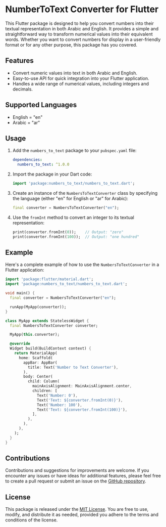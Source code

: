 # NumberToText Converter for Flutter

This Flutter package is designed to help you convert numbers into their textual representation in both Arabic and English. It provides a simple and straightforward way to transform numerical values into their equivalent words. Whether you want to convert numbers for display in a user-friendly format or for any other purpose, this package has you covered.

## Features

- Convert numeric values into text in both Arabic and English.
- Easy-to-use API for quick integration into your Flutter application.
- Handles a wide range of numerical values, including integers and decimals.

## Supported Languages
- English = "en"
- Arabic = "ar"

## Usage

1. Add the `numbers_to_text` package to your `pubspec.yaml` file:

   ```yaml
   dependencies:
     numbers_to_text: ^1.0.0
   ```

2. Import the package in your Dart code:

   ```dart
   import 'package:numbers_to_text/numbers_to_text.dart';
   ```

3. Create an instance of the `NumbersToTextConverter` class by specifying the language (either "en" for English or "ar" for Arabic):

   ```dart
   final converter = NumbersToTextConverter("en");
   ```

4. Use the `fromInt` method to convert an integer to its textual representation:

   ```dart
   print(converter.fromInt(0));    // Output: "zero"
   print(converter.fromInt(100));  // Output: "one hundred"
   ```

## Example

Here's a complete example of how to use the `NumbersToTextConverter` in a Flutter application:

```dart
import 'package:flutter/material.dart';
import 'package:numbers_to_text/numbers_to_text.dart';

void main() {
  final converter = NumbersToTextConverter("en");

  runApp(MyApp(converter));
}

class MyApp extends StatelessWidget {
  final NumbersToTextConverter converter;

  MyApp(this.converter);

  @override
  Widget build(BuildContext context) {
    return MaterialApp(
      home: Scaffold(
        appBar: AppBar(
          title: Text('Number to Text Converter'),
        ),
        body: Center(
          child: Column(
            mainAxisAlignment: MainAxisAlignment.center,
            children: [
              Text('Number: 0'),
              Text('Text: ${converter.fromInt(0)}'),
              Text('Number: 100'),
              Text('Text: ${converter.fromInt(100)}'),
            ],
          ),
        ),
      ),
    );
  }
}
```

## Contributions

Contributions and suggestions for improvements are welcome. If you encounter any issues or have ideas for additional features, please feel free to create a pull request or submit an issue on the [GitHub repository](https://github.com/number_to_text).

## License

This package is released under the [MIT License](LICENSE). You are free to use, modify, and distribute it as needed, provided you adhere to the terms and conditions of the license.